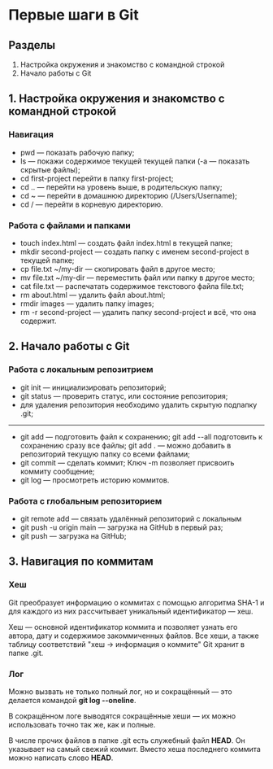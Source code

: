 # Первые шаги в Git

## Разделы

1. Настройка окружения и знакомство с командной строкой
2. Начало работы с Git
 
## 1. Настройка окружения и знакомство с командной строкой

### Навигация
- pwd — показать рабочую папку;
- ls — покажи содержимое текущей текущей папки (-a — показать скрытые файлы);
- cd first-project перейти в папку first-project;
- cd .. — перейти на уровень выше, в родительскую папку;
- cd ~ — перейти в домашнюю директорию (/Users/Username);
- cd / — перейти в корневую директорию.

### Работа с файлами и папками
- touch index.html — создать файл index.html в текущей папке;
- mkdir second-project — создать папку с именем second-project в текущей папке;
- cp file.txt ~/my-dir  — скопировать файл в другое место;
- mv file.txt ~/my-dir  — переместить файл или папку в другое место;
- cat file.txt — распечатать содержимое текстового файла file.txt;
- rm about.html — удалить файл about.html;
- rmdir images — удалить папку images;
- rm -r second-project — удалить папку second-project и всё, что она содержит.

## 2. Начало работы с Git
### Работа с локальным репозитрием
- git init — инициализировать репозиторий;
- git status — проверить статус, или состояние репозитория;
- для удаления репозитория необходимо удалить скрытую подпапку .git;

---
- git add — подготовить файл к сохранению; git add --all подготовить к сохранению сразу все файлы;
git add .  — можно добавить в репозиторий текущую папку со всеми файлами;
- git commit — сделать коммит;
Ключ -m позволяет присвоить коммиту сообщение;
- git log — просмотреть историю коммитов.
### Работа с глобальным репозиторием
- git remote add — связать удалённый репозиторий с локальным
- git push -u origin main — загрузка на GitHub в первый раз;
- git push — загрузка на GitHub;
## 3. Навигация по коммитам
### Хеш
 Git преобразует информацию о коммитах с помощью алгоритма SHA-1 и для каждого из них рассчитывает уникальный идентификатор — хеш.
 
 
 Хеш — основной идентификатор коммита и позволяет узнать его автора, дату и содержимое закоммиченных файлов.
Все хеши, а также таблицу соответствий "хеш → информация о коммите" Git хранит в папке .git.
### Лог
Можно вызвать не только полный лог, но и сокращённый — это делается командой **git log --oneline**.

В сокращённом логе выводятся сокращённые хеши — их можно использовать точно так же, как и полные.

В числе прочих файлов в папке .git есть служебный файл **HEAD**. Он указывает на самый свежий коммит.
Вместо хеша последнего коммита можно написать слово **HEAD**.